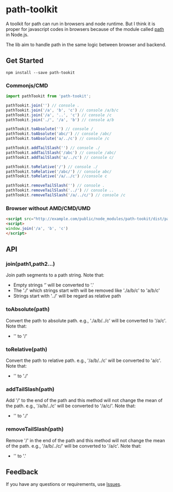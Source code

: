 # path-toolkit

A toolkit for path can run in browsers and node runtime. But I think it is proper for javascript codes in browsers because of the module called [path](https://nodejs.org/dist/latest-v6.x/docs/api/path.html) in Node.js.

The lib aim to handle path in the same logic between browser and backend.

## Get Started

```
npm install --save path-tookit
```

### Commonjs/CMD

```javascript
import pathTookit from 'path-tookit';

pathTookit.join('') // console .
pathTookit.join('/a', 'b', 'c') // console /a/b/c
pathTookit.join('/a', '..', 'c') // console /c
pathTookit.join('./', '/a', 'b') // console a/b

pathTookit.toAbsolute('') // console /
pathTookit.toAbsolute('abc/') // console /abc/
pathTookit.toAbsolute('a/../c') // console /c

pathTookit.addTailSlash('') // console ./
pathTookit.addTailSlash('/abc') // console /abc/
pathTookit.addTailSlash('a/../c') // console c/

pathTookit.toRelative('/') // console ./
pathTookit.toRelative('/abc/') // console abc/
pathTookit.toRelative('/a/../c') //console c

pathTookit.removeTailSlash('') // console .
pathTookit.removeTailSlash('../') // console ..
pathTookit.removeTailSlash('/a/../c/') // console /c

```

### Browser without AMD/CMD/UMD

```html
<script src="http://example.com/public/node_modules/path-tookit/dist/path-tookit.js"></script>
<script>
window.join('/a', 'b', 'c')
</script>		
```

## API

### join(path1,path2...)

Join path segments to a path string. Note that:

- Empty strings ‘’ will be converted to '.'
- The './' which strings start with will be removed like './a/b/c' to 'a/b/c'
- Strings start with '../' will be regard as relative path

### toAbsolute(path)

Convert the path to absolute path. e.g., './a/b/../c' will be converted to '/a/c'. Note that: 	

- '' to '/'

### toRelative(path)

Convert the path to relative path. e.g., '/a/b/../c' will be converted to 'a/c'. Note that: 	

- '' to './'

### addTailSlash(path)

Add '/' to the end of the path and this method will not change the mean of the path. e.g., '/a/b/../c' will be converted to '/a/c/'. Note that: 

- '' to './'

### removeTailSlash(path)

Remove '/' in the end of the path and this method will not change the mean of the path. e.g., '/a/b/../c/' will be converted to '/a/c'. Note that: 

- '' to '.'

## Feedback  
If you have any questions or requirements, use [Issues](https://github.com/yedaodao/path-toolkit/issues).











